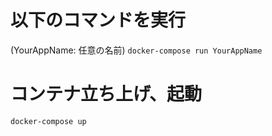 # 以下のコマンドを実行 
(YourAppName: 任意の名前)
`docker-compose run YourAppName`

# コンテナ立ち上げ、起動
`docker-compose up`
